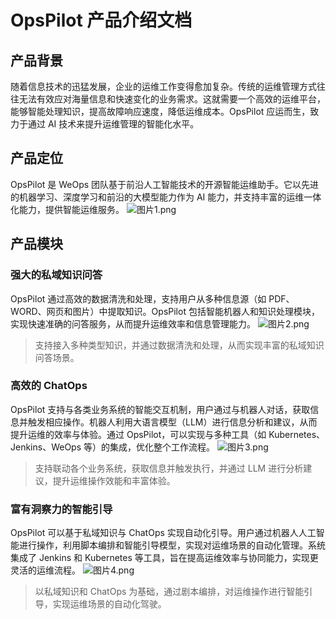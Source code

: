 # OpsPilot 产品介绍文档

## 产品背景

随着信息技术的迅猛发展，企业的运维工作变得愈加复杂。传统的运维管理方式往往无法有效应对海量信息和快速变化的业务需求。这就需要一个高效的运维平台，能够智能处理知识，提高故障响应速度，降低运维成本。OpsPilot 应运而生，致力于通过 AI 技术来提升运维管理的智能化水平。

## 产品定位

OpsPilot 是 WeOps 团队基于前沿人工智能技术的开源智能运维助手。它以先进的机器学习、深度学习和前沿的大模型能力作为 AI 能力，并支持丰富的运维一体化能力，提供智能运维服务。
![图片1.png](https://static.cwoa.net/6924161ab14f48b5bd071463e300ba58.png)

## 产品模块

### 强大的私域知识问答

OpsPilot 通过高效的数据清洗和处理，支持用户从多种信息源（如 PDF、WORD、网页和图片）中提取知识。OpsPilot 包括智能机器人和知识处理模块，实现快速准确的问答服务，从而提升运维效率和信息管理能力。
![图片2.png](https://static.cwoa.net/bfc0a03d00d448559e95f014a938df15.png)
> 支持接入多种类型知识，并通过数据清洗和处理，从而实现丰富的私域知识问答场景。

### 高效的 ChatOps

OpsPilot 支持与各类业务系统的智能交互机制，用户通过与机器人对话，获取信息并触发相应操作。机器人利用大语言模型（LLM）进行信息分析和建议，从而提升运维的效率与体验。通过 OpsPilot，可以实现与多种工具（如 Kubernetes、Jenkins、WeOps 等）的集成，优化整个工作流程。
![图片3.png](https://static.cwoa.net/794af4d062f04a52be3f5a1effbaed05.png)
> 支持联动各个业务系统，获取信息并触发执行，并通过 LLM 进行分析建议，提升运维操作效能和丰富体验。

### 富有洞察力的智能引导

OpsPilot 可以基于私域知识与 ChatOps 实现自动化引导。用户通过机器人人工智能进行操作，利用脚本编排和智能引导模型，实现对运维场景的自动化管理。系统集成了 Jenkins 和 Kubernetes 等工具，旨在提高运维效率与协同能力，实现更灵活的运维流程。
![图片4.png](https://static.cwoa.net/d9bdd709638e45978bac154b460e9a3b.png)
> 以私域知识和 ChatOps 为基础，通过剧本编排，对运维操作进行智能引导，实现运维场景的自动化驾驶。